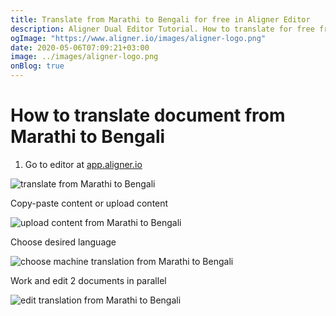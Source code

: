 ```yaml
---
title: Translate from Marathi to Bengali for free in Aligner Editor
description: Aligner Dual Editor Tutorial. How to translate for free from Marathi to Bengali. Aligner is multilingual document management platform. 
ogImage: "https://www.aligner.io/images/aligner-logo.png"
date: 2020-05-06T07:09:21+03:00
image: ../images/aligner-logo.png
onBlog: true
---
```


# How to translate document from Marathi to Bengali

1. Go to editor at [app.aligner.io](https://app.aligner.io "Aligner App web page")

![translate from Marathi to Bengali](../aligner-blank-editor.png "translate from Marathi to Bengali")

Copy-paste content or upload content

![upload content from Marathi to Bengali](../aligner-uploaded-document.png "upload content from Marathi to Bengali")

Choose desired language

![choose machine translation from Marathi to Bengali](../aligner-language-dropdown.png "choose machine translation from Marathi to Bengali")

Work and edit 2 documents in parallel

![edit translation from Marathi to Bengali](../aligner-double-sitded-editor.png "edit translation from Marathi to Bengali")

